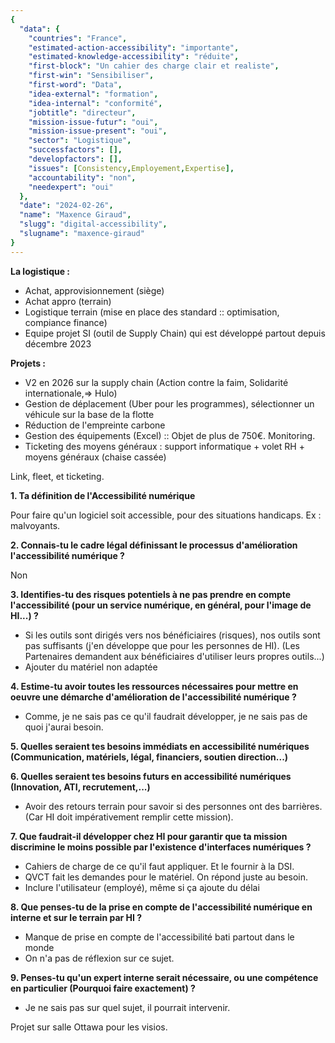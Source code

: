 ```yaml
---
{
  "data": {
    "countries": "France",
    "estimated-action-accessibility": "importante",
    "estimated-knowledge-accessibility": "réduite",
    "first-block": "Un cahier des charge clair et realiste",
    "first-win": "Sensibiliser",
    "first-word": "Data",
    "idea-external": "formation",
    "idea-internal": "conformité",
    "jobtitle": "directeur",
    "mission-issue-futur": "oui",
    "mission-issue-present": "oui",
    "sector": "Logistique",
    "successfactors": [],
    "developfactors": [],
    "issues": [Consistency,Employement,Expertise],
    "accountability": "non",
    "needexpert": "oui"
  },
  "date": "2024-02-26",
  "name": "Maxence Giraud",
  "slugg": "digital-accessibility",
  "slugname": "maxence-giraud"
}
---
```



**La logistique :**

 - Achat, approvisionnement (siège)
 - Achat appro (terrain)
 - Logistique terrain (mise en place des standard :: optimisation, compiance finance)
 - Equipe projet SI (outil de Supply Chain) qui est développé partout depuis décembre 2023

**Projets :** 

 - V2 en 2026 sur la supply chain (Action contre la faim, Solidarité internationale,=> Hulo)
 - Gestion de déplacement (Uber pour les programmes), sélectionner un véhicule sur la base de la flotte
 - Réduction de l'empreinte carbone
 - Gestion des équipements (Excel) :: Objet de plus de 750€. Monitoring.
 - Ticketing des moyens généraux : support informatique + volet RH + moyens généraux (chaise cassée)

Link, fleet, et ticketing.

**1. Ta définition de l'Accessibilité numérique**

Pour faire qu'un logiciel soit accessible, pour des situations handicaps. Ex : malvoyants.

**2. Connais-tu le cadre légal définissant le processus d'amélioration l'accessibilité numérique ?**

Non

**3. Identifies-tu des risques potentiels à ne pas prendre en compte l'accessibilité (pour un service numérique, en général, pour l'image de HI...) ?**

 - Si les outils sont dirigés vers nos bénéficiaires (risques), nos outils sont pas suffisants (j'en développe que pour les personnes de HI). (Les Partenaires demandent aux bénéficiaires d'utiliser leurs propres outils...)
 - Ajouter du matériel non adaptée

**4. Estime-tu avoir toutes les ressources nécessaires pour mettre en oeuvre une démarche d'amélioration de l'accessibilité numérique ?**

 - Comme, je ne sais pas ce qu'il faudrait développer, je ne sais pas de quoi j'aurai besoin.

**5. Quelles seraient tes besoins immédiats en accessibilité numériques (Communication, matériels, légal, financiers, soutien direction...)**

**6. Quelles seraient tes besoins futurs en accessibilité numériques (Innovation, ATI, recrutement,...)**

 - Avoir des retours terrain pour savoir si des personnes ont des barrières. (Car HI doit impérativement remplir cette mission).

**7. Que faudrait-il développer chez HI pour garantir que ta mission discrimine le moins possible par l'existence d'interfaces numériques ?**

 - Cahiers de charge de ce qu'il faut appliquer. Et le fournir à la DSI.
 - QVCT fait les demandes pour le matériel. On répond juste au besoin.
 - Inclure l'utilisateur (employé), même si ça ajoute du délai

**8. Que penses-tu de la prise en compte de l'accessibilité numérique en interne et sur le terrain par HI ?**

 - Manque de prise en compte de l'accessibilité bati partout dans le monde
 - On n'a pas de réflexion sur ce sujet.

**9. Penses-tu qu'un expert interne serait nécessaire, ou une compétence en particulier (Pourquoi faire exactement) ?**

 - Je ne sais pas sur quel sujet, il pourrait intervenir.

Projet sur salle Ottawa pour les visios.
